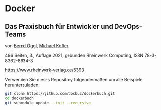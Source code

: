 # Docker

## Das Praxisbuch für Entwickler und DevOps-Teams

von [Bernd Öggl](https://webman.at), [Michael Kofler](https://kofler.info).

496 Seiten, 3.,  Auflage 2021, gebunden
Rheinwerk Computing, ISBN 78-3-8362-8634-3

https://www.rheinwerk-verlag.de/5393

Verwenden Sie dieses Repository folgendermaßen um alle Beispiele herunterzuladen:

```bash
git clone https://github.com/docbuc/dockerbuch.git
cd dockerbuch
git submodule update --init --recursive
```

